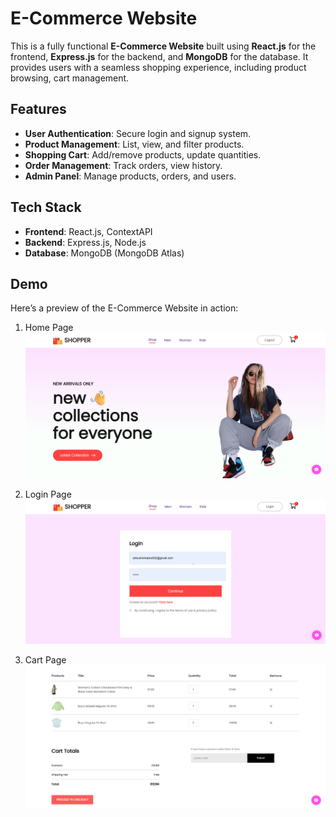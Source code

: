 # E-Commerce Website

This is a fully functional **E-Commerce Website** built using **React.js** for the frontend, **Express.js** for the backend, and **MongoDB** for the database. It provides users with a seamless shopping experience, including product browsing, cart management.

## Features

- **User Authentication**: Secure login and signup system.
- **Product Management**: List, view, and filter products.
- **Shopping Cart**: Add/remove products, update quantities.
- **Order Management**: Track orders, view history.
- **Admin Panel**: Manage products, orders, and users.

## Tech Stack

- **Frontend**: React.js, ContextAPI
- **Backend**: Express.js, Node.js
- **Database**: MongoDB (MongoDB Atlas)

## Demo

Here’s a preview of the E-Commerce Website in action:

1. Home Page
   ![E-Commerce Demo](public\Screenshots\homePage.png)

2. Login Page
   ![E-Commerce Demo](public\Screenshots\loginPage.png)

3. Cart Page
   ![E-Commerce Demo](public\Screenshots\cartPage.png)
